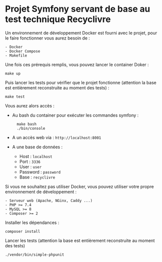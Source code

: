 # Projet Symfony servant de base au test technique Recyclivre

Un environnement de développement Docker est fourni avec le projet, pour le faire fonctionner vous aurez besoin de : 

    - Docker
    - Docker Compose
    - Makefile

Une fois ces prérequis remplis, vous pouvez lancer le container Doker : 

    make up

Puis lancer les tests pour vérifier que le projet fonctionne (attention la base est entièrement reconstruite au moment des tests) : 

    make test

Vous aurez alors accès : 

- Au bash du container pour exécuter les commandes symfony : 
    
        make bash
        ./bin/console

- A un accès web via : `http://localhost:8001`

- A une base de données : 
    - Host : `localhost`
    - Port : `3336`
    - User : `user`
    - Password : `password`
    - Base : `recyclivre`

Si vous ne souhaitez pas utiliser Docker, vous pouvez utiliser votre propre environnement de développement : 

    - Serveur web (Apache, NGinx, Caddy ...)
    - PHP >= 7.4
    - MySQL >= 8
    - Composer >= 2

Installer les dépendances :

    composer install

Lancer les tests (attention la base est entièrement reconstruite au moment des tests)

    ./vendor/bin/simple-phpunit